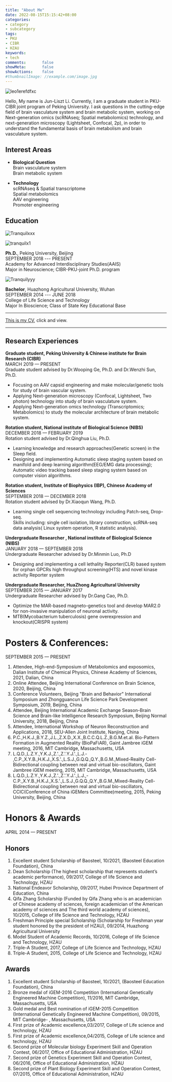 ```yaml
---
title: "About Me"
date: 2022-08-15T15:15:42+08:00
categories:
- category
- subcategory
tags:
- PKU
- CIBR
- HZAU
keywords:
- tech
comments:       false
showMeta:       false
showActions:    false
#thumbnailImage: //example.com/image.jpg
---
```


![leo1erefdfxc](/img/BillfishgPXSBX.PNG)

Hello, My name is Jun-Liszt Li. Currently, I am a graduate student in PKU-CIBR joint program of Peking University. I ask questions in the cutting-edge field of brain vasculature system and brain metabolic system, working on Next-generation omics (scRNAseq; Spatial metabolomics) technology, and next-generation microscopy (Lightsheet, Confocal, 2p), in order to understand the fundamental basis of brain metabolism and brain vasculature system.

## Interest Areas

- **Biological Question**\
Brain vasculature system\
Brain metabolic system

- **Technology**\
scRNAseq & Spatial transcriptome\
Spatial metabolomics\
AAV engineering\
Promoter engineering

## Education

![Tranquilxxx](/img/BillfishgP.PNG)

![tranquilx1](/img/Image_22.png)

**Ph.D.**, Peking University, Beijing\
SEPTEMBER 2018 --- PRESENT\
Academy for Advanced Interdisciplinary Studies(AAIS)\
Major in Neuroscience; CIBR-PKU-joint Ph.D. program

![Tranquilyyy](/img/Hzau2018.png)

**Bachelor**, Huazhong Agricultural University, Wuhan\
SEPTEMBER 2014 --- JUNE 2018\
College of Life Science and Technology\
Major In Bioscience; Class of State Key Educational Base

---

[This is my CV](https://pkueducn-my.sharepoint.com/:b:/g/personal/lijun0705_pku_edu_cn/EVmuSZostuVFsCxtMO5xjlMBjKmKib9U-7qbgYvDbCj8-Q?e=x1tuLU), click and view.

---

## Research Experiences

**Graduate student, Peking University & Chinese institute for Brain Research (CIBR)**\
MARCH 2019 — PRESENT\
Graduate student advised by Dr.Wooping Ge, Ph.D. and Dr.Wenzhi Sun, Ph.D.

- Focusing on AAV capsid engineering and make molecular/genetic tools for study of brain 
vascular system.
- Applying Next-generation microscopy (Confocal, Lightsheet, Two photon) 
technology into study of brain vasculature system.
- Applying Next-generation omics technology (Transcriptomics; Metabolomics) to 
study the molecular architecture of brain metabolic system.

**Rotation student, National institute of Biological Science (NIBS)**\
DECEMBER 2018 — FEBRUARY 2019\
Rotation student advised by Dr.Qinghua Liu, Ph.D.

- Learning knowledge and research approaches(Genetic screen) in the Sleep field.
- Designing and implementing Automatic sleep staging system based on manifold 
and deep learning algorithm(EEG/EMG data processing); Automatic video tracking 
based sleep staging system based on computer vision algorithms.

**Rotation student, Institute of Biophysics (IBP), Chinese Academy of Sciences**\
SEPTEMBER 2018 — DECEMBER 2018\
Rotation student advised by Dr.Xiaoqun Wang, Ph.D.

- Learning single cell sequencing technology including Patch-seq, Drop-seq.\
Skills including: single cell isolation, library construction, scRNA-seq data analysis( 
Linux system operation, R statistic analysis).

**Undergraduate Researcher , National institute of Biological Science (NIBS)**\
JANUARY 2018 — SEPTEMBER 2018\
Undergraduate Researcher advised by Dr.Minmin Luo, Ph.D

- Designing and implementing a cell lethality Reporter(CLR) based system for 
orphan GPCRs high throughput screening(HTS) and novel kinase activity Reporter 
system

**Undergraduate Researcher, HuaZhong Agricultural University**\
SEPTEMBER 2015 — JANUARY 2017\
Undergraduate Researcher advised by Dr.Gang Cao, Ph.D.
- Optimize the MAR-based magneto-genetics tool and develop MAR2.0 for 
non-invasive manipulation of neuronal activity.
- MTB(Mycobacterium tuberculosis) gene overexpression and knockout(CRISPR system)

# Posters & Conferences:
SEPTEMBER 2015 — PRESENT
1. Attendee, High-end-Symposium of Metabolomics and exposomics, Dalian 
Institute of Chemical Physics, Chinese Academy of Sciences, 2021, Dalian, 
China
2. Online Attendee, Beijing International Conference on Brain Science, 2020, 
Beijing, China
3. Conference Volunteers, Beijing "Brain and Behavior" International Symposium 
and Zhongguancun Life Science Park Development Symposium, 2019, Beijing, 
China
4. Attendee, Beijing International Academic Exchange Season-Brain Science and 
Brain-like Intelligence Research Symposium, Beijing Normal University, 2018, 
Beijing, China
5. Attendee, International Workshop of Neuron Reconstruction and 
Applications, 2018, SEU-Allen Joint Institute, Nanjing, China
6. P.C.,H.K.J.,B.Y.Z.,J.L.,Z.X.D.,X.X.,B.C.C.Q.L.Z.,B.G.M.et.al. Bio-Pattern 
Formation in Augmented Reality (BioPaFiAR), Gaint Jambree iGEM meeting, 
2016, MIT Cambridge, Massachusetts, USA
7. L.Q.D.,L.Z.Y.,Y.K.J.,Z.'.,Z.'.Y.J.'.,L.J.-
,C.P.,X.Y.B.,H.K.J.,X.S.'.,L.S.J.,G.Q.Q.,Q.Y.,B.G.M.,Mixed-Reality 
Cell-Bidirectional coupling between real and virtual bio-oscillators, Gaint 
Jambree iGEM meeting, 2015, MIT Cambridge, Massachusetts, USA
8. L.Q.D.,L.Z.Y.,Y.K.J.,Z.'.,Z.'.Y.J.'.,L.J.,-
C.P.,X.Y.B.,H.K.J.,X.S.'.,L.S.J.,G.Q.Q.,Q.Y.,B.G.M.,Mixed-Reality 
Cell-Bidirectional coupling between real and virtual bio-oscillators, 
CCIC(Conference of China iGEMers Committee)meeting, 2015, Peking 
University, Beijing, China



# Honors & Awards 
APRIL 2014 — PRESENT

## Honors
1. Excellent student Scholarship of Baosteel, 10/2021, (Baosteel Education Foundation), China
2. Dean Scholarship (The highest scholarship that represents student’s academic 
performance), 09/2017, College of life Science and Technology, HZAU
3. National Endeavor Scholarship, 09/2017, Hubei Province Department of 
Education, China
4. Qifa Zhang Scholarship (Funded by Qifa Zhang who is an academician of Chinese 
academy of sciences, foreign academician of the American academy of sciences 
and The third world academy of sciences), 10/2015, College of life Science and 
Technology, HZAU
5. Freshman Principle special Scholarship (Scholarship for Freshman year student 
honored by the president of HZAU), 09/2014, Huazhong Agricultural University
6. Model Student of Academic Records, 10/2016, College of life Science and 
Technology, HZAU
7. Triple-A Student, 2017, College of Life Science and Technology, HZAU
8. Triple-A Student, 2015, College of Life Science and Technology, HZAU

## Awards
1. Excellent student Scholarship of Baosteel, 10/2021, (Baosteel Education Foundation), China
2. Bronze medal of iGEM-2016 Competition (International Genetically Engineered 
Machine Competition), 11/2016, MIT Cambridge, Massachusetts, USA
3. Gold medal and Best nomination of iGEM-2015 Competition (International 
Genetically Engineered Machine Competition), 09/2015, MIT Cambridge-
, Massachusetts, USA
4. First prize of Academic excellence,03/2017, College of Life science and 
technology, HZAU
5. First prize of Academic excellence,04/2015, College of Life science and 
technology, HZAU
6. Second prize of Molecular biology Experiment Skill and Operation Contest, 
06/2017, Office of Educational Administration, HZAU
7. Second prize of Genetics Experiment Skill and Operation Contest, 06/2016, 
Office of Educational Administration, HZAU
8. Second prize of Plant Biology Experiment Skill and Operation Contest, 07/2015, 
Office of Educational Administration, HZAU
